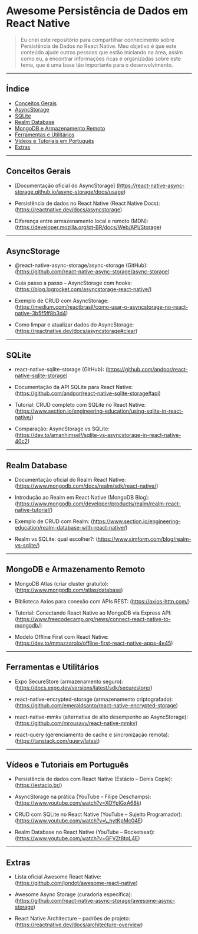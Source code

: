 # Awesome Persistência de Dados em React Native

> Eu criei este repositório para compartilhar conhecimento sobre Persistência de Dados no React Native. Meu objetivo é que este conteúdo ajude outras pessoas que estão iniciando na área, assim como eu, a encontrar informações ricas e organizadas sobre este tema, que é uma base tão importante para o desenvolvimento.

---

## Índice
- [Conceitos Gerais](#conceitos-gerais)
- [AsyncStorage](#asyncstorage)
- [SQLite](#sqlite)
- [Realm Database](#realm-database)
- [MongoDB e Armazenamento Remoto](#mongodb-e-armazenamento-remoto)
- [Ferramentas e Utilitários](#ferramentas-e-utilitários)
- [Vídeos e Tutoriais em Português](#vídeos-e-tutoriais-em-português)
- [Extras](#extras)
---

## Conceitos Gerais

- [Documentação oficial do AsyncStorage] (https://react-native-async-storage.github.io/async-storage/docs/usage)

- Persistência de dados no React Native (React Native Docs): (https://reactnative.dev/docs/asyncstorage)

- Diferença entre armazenamento local e remoto (MDN): (https://developer.mozilla.org/pt-BR/docs/Web/API/Storage)

---

## AsyncStorage

- @react-native-async-storage/async-storage (GitHub): (https://github.com/react-native-async-storage/async-storage)

- Guia passo a passo – AsyncStorage com hooks: (https://blog.logrocket.com/asyncstorage-react-native/)

- Exemplo de CRUD com AsyncStorage: (https://medium.com/reactbrasil/como-usar-o-asyncstorage-no-react-native-3b5f5ff8b3d4)

- Como limpar e atualizar dados do AsyncStorage: (https://reactnative.dev/docs/asyncstorage#clear)

---

## SQLite

- react-native-sqlite-storage (GitHub): (https://github.com/andpor/react-native-sqlite-storage)

- Documentação da API SQLite para React Native: (https://github.com/andpor/react-native-sqlite-storage#api)

- Tutorial: CRUD completo com SQLite no React Native: (https://www.section.io/engineering-education/using-sqlite-in-react-native/)

- Comparação: AsyncStorage vs SQLite: (https://dev.to/amanhimself/sqlite-vs-asyncstorage-in-react-native-40c2)

---

## Realm Database

- Documentação oficial do Realm React Native: (https://www.mongodb.com/docs/realm/sdk/react-native/)

- Introdução ao Realm em React Native (MongoDB Blog): (https://www.mongodb.com/developer/products/realm/realm-react-native-tutorial/)

- Exemplo de CRUD com Realm: (https://www.section.io/engineering-education/realm-database-with-react-native/)

- Realm vs SQLite: qual escolher?: (https://www.simform.com/blog/realm-vs-sqlite/)

---

## MongoDB e Armazenamento Remoto

- MongoDB Atlas (criar cluster gratuito): (https://www.mongodb.com/atlas/database)

- Biblioteca Axios para conexão com APIs REST: (https://axios-http.com/)

- Tutorial: Conectando React Native ao MongoDB via Express API: (https://www.freecodecamp.org/news/connect-react-native-to-mongodb/)

- Modelo Offline First com React Native: (https://dev.to/mmazzarolo/offline-first-react-native-apps-4e45)

---

## Ferramentas e Utilitários

- Expo SecureStore (armazenamento seguro): (https://docs.expo.dev/versions/latest/sdk/securestore/)

- react-native-encrypted-storage (armazenamento criptografado): (https://github.com/emeraldsanto/react-native-encrypted-storage)

- react-native-mmkv (alternativa de alto desempenho ao AsyncStorage): (https://github.com/mrousavy/react-native-mmkv)

- react-query (gerenciamento de cache e sincronização remota): (https://tanstack.com/query/latest)

---

## Vídeos e Tutoriais em Português

- Persistência de dados com React Native (Estácio – Denis Cople): (https://estacio.br/)

- AsyncStorage na prática (YouTube – Filipe Deschamps): (https://www.youtube.com/watch?v=XOYpIGxA68k)

- CRUD com SQLite no React Native (YouTube – Sujeito Programador): (https://www.youtube.com/watch?v=\_hytKpMc04E)

- Realm Database no React Native (YouTube – Rocketseat): (https://www.youtube.com/watch?v=GFVZt8tqL4E)

---

## Extras

- Lista oficial Awesome React Native: (https://github.com/jondot/awesome-react-native)

- Awesome Async Storage (curadoria específica): (https://github.com/react-native-async-storage/awesome-async-storage)

- React Native Architecture – padrões de projeto: (https://reactnative.dev/docs/architecture-overview)










